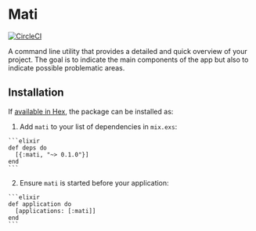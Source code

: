 # Mati

[![CircleCI](https://circleci.com/gh/Maikon/Periscope/tree/master.svg?style=svg&circle-token=59e949fea2dc4490733acf76160f25aa3aad1646)](https://circleci.com/gh/Maikon/Periscope/tree/master)

A command line utility that provides a detailed and quick overview of your
project. The goal is to indicate the main components of the app but also to
indicate possible problematic areas.

## Installation

If [available in Hex](https://hex.pm/docs/publish), the package can be installed as:

  1. Add `mati` to your list of dependencies in `mix.exs`:

    ```elixir
    def deps do
      [{:mati, "~> 0.1.0"}]
    end
    ```

  2. Ensure `mati` is started before your application:

    ```elixir
    def application do
      [applications: [:mati]]
    end
    ```

